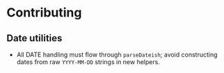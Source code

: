 # Contributing

## Date utilities

- All DATE handling must flow through `parseDateish`; avoid constructing dates from raw `YYYY-MM-DD` strings in new helpers.
